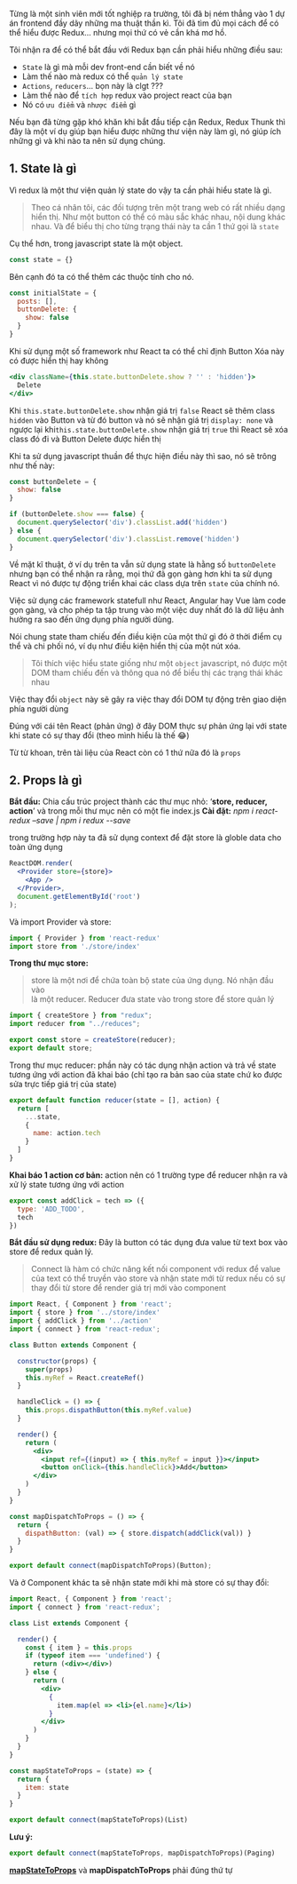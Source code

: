 Từng là một sinh viên mới tốt nghiệp ra trường, tôi đã bị ném thẳng vào 1 dự án frontend đầy dãy những ma thuật thần kì. Tôi đã tìm đủ mọi cách để có thể hiểu được Redux... nhưng mọi thứ có vẻ cần khá mơ hồ.

Tôi nhận ra để có thể bắt đầu với Redux bạn cần phải hiểu những điều sau:
*  `State` là gì mà mỗi dev front-end cần biết về nó
* Làm thế nào mà redux có thể `quản lý state`
* `Actions`, `reducers`... bọn này là clgt ???
* Làm thế nào để `tích hợp` redux vào project react của bạn
* Nó có `ưu điểm` và `nhược điểm` gì

Nếu bạn đã từng gặp khó khăn khi bắt đầu tiếp cận Redux, Redux Thunk thì đây là một ví dụ giúp bạn hiểu được những thư viện này làm gì, nó giúp ích những gì và khi nào ta nên sử dụng chúng.

## 1. State là gì

Vì redux là một thư viện quản lý state do vậy ta cần phải hiểu state là gì.
> Theo cá nhân tôi, các đối tượng trên một trang web có rất nhiều dạng hiển thị. Như một button có thể có màu sắc khác nhau, nội dung khác nhau. Và để biểu thị cho từng trạng thái này ta cần 1 thứ gọi là `state`

Cụ thể hơn, trong javascript state là một object. 

```js
const state = {}
```
Bên cạnh đó ta có thể thêm các thuộc tính cho nó.
```js
const initialState = {
  posts: [],
  buttonDelete: {
    show: false
  }
}
```
Khi sử dụng một số framework như React ta có thể chỉ định Button Xóa này có được hiển thị hay không
```jsx
<div className={this.state.buttonDelete.show ? '' : 'hidden'}>
  Delete
</div>
```
Khi `this.state.buttonDelete.show` nhận giá trị `false` React sẽ thêm class `hidden` vào Button và từ đó button và nó sẽ nhận giá trị `display: none` và ngược lại khi`this.state.buttonDelete.show` nhận giá trị `true` thì React sẽ xóa class đó đi và Button Delete được hiển thị

Khi ta sử dụng javascript thuần để thực hiện điều này thì sao, nó sẽ trông như thế này:

```js
const buttonDelete = {
  show: false
}

if (buttonDelete.show === false) {
  document.querySelector('div').classList.add('hidden')
} else {
  document.querySelector('div').classList.remove('hidden')
}
```
Về mặt kĩ thuật, ở ví dụ trên ta vẫn sử dụng state là hằng số `buttonDelete` nhưng bạn có thể nhận ra rằng, mọi thứ đã gọn gàng hơn khi ta sử dụng React vì nó được tự động triển khai các class dựa trên `state` của chính nó.

Việc sử dụng các framework statefull như React, Angular hay Vue làm code gọn gàng, và cho phép ta tập trung vào một việc duy nhất đó là dữ liệu ảnh hưởng ra sao đến ứng dụng phía người dùng.
 
Nói chung state tham chiếu đến điều kiện của một thứ gì đó ở thời điểm cụ thể và chi phối nó, ví dụ như điều kiện hiển thị của một nút xóa.

> Tôi thích việc hiểu state giống như một `object` javascript, nó được một DOM tham chiếu đến và thông qua nó để biểu thị các trạng thái khác nhau

Việc thay đổi `object` này sẽ gây ra việc thay đổi DOM tự động trên giao diện phía người dùng

Đúng với cái tên React (phản ứng) ở đây DOM thực sự phản ứng lại với state khi state có sự thay đổi (theo mình hiểu là thế 😂)

Từ từ khoan, trên tài liệu của React còn có 1 thứ nữa đó là `props`
## 2. Props là gì



**Bắt đầu:** Chia cấu trúc project thành các thư mục nhỏ: ‘**store, reducer, action**’ và trong mỗi thư mục nên có một fie index.js
**Cài đặt:** *npm i react-redux –save | npm i redux --save*

trong trường hợp này ta đã sử dụng context để đặt store là globle data cho toàn ứng dụng

```jsx
ReactDOM.render(
  <Provider store={store}>
    <App />
  </Provider>,
  document.getElementById('root')
);
```

Và import Provider và store:

```jsx
import { Provider } from 'react-redux'
import store from './store/index'
```

**Trong thư mục store:** 

> store là một nơi để chứa toàn bộ state của ứng dụng. Nó nhận đầu vào  
> là một reducer. Reducer đưa state vào trong store để store quản lý

```jsx
import { createStore } from "redux";
import reducer from "../reduces";

export const store = createStore(reducer);
export default store;
```

Trong thư mục reducer: phần này có tác dụng nhận action và trả về state tương ứng với action đã khai báo (chỉ tạo ra bản sao của state chứ ko được sửa trực tiếp giá trị của state)

```jsx
export default function reducer(state = [], action) {
  return [
    ...state,
    {
      name: action.tech
    }
  ]
}
```

**Khai báo 1 action cơ bản:** action nên có 1 trường type để reducer nhận ra và xử lý state tương ứng với action

```jsx
export const addClick = tech => ({
  type: 'ADD_TODO',
  tech
})
```

**Bắt đầu sử dụng redux:**
Đây là button có tác dụng đưa value từ text box vào store để redux quản lý. 

> Connect là hàm có chức năng kết nối component với redux để value của
> text có thể truyền vào store và nhận state mới từ redux nếu có sự thay
> đổi từ store để render giá trị mới vào component

```jsx
import React, { Component } from 'react';
import { store } from '../store/index'
import { addClick } from '../action'
import { connect } from 'react-redux';

class Button extends Component {

  constructor(props) {
    super(props)
    this.myRef = React.createRef()
  }

  handleClick = () => {
    this.props.dispathButton(this.myRef.value)
  }

  render() {
    return (
      <div>
        <input ref={(input) => { this.myRef = input }}></input>
        <button onClick={this.handleClick}>Add</button>
      </div>
    )
  }
}

const mapDispatchToProps = () => {
  return {
    dispathButton: (val) => { store.dispatch(addClick(val)) }
  }
}

export default connect(mapDispatchToProps)(Button);
```


Và ở Component khác ta sẽ nhận state mới khi mà store có sự thay đổi:

```jsx
import React, { Component } from 'react';
import { connect } from 'react-redux';

class List extends Component {

  render() {
    const { item } = this.props
    if (typeof item === 'undefined') {
      return (<div></div>)
    } else {
      return (
        <div>
          {
            item.map(el => <li>{el.name}</li>)
          }
        </div>
      )
    }
  }
}

const mapStateToProps = (state) => {
  return {
    item: state
  }
}

export default connect(mapStateToProps)(List)
```

**Lưu ý:**

```jsx
export default connect(mapStateToProps, mapDispatchToProps)(Paging)
```

**<u>mapStateToProps</u>** và **mapDispatchToProps** phải đúng thứ tự
